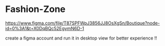 # Fashion-Zone

https://www.figma.com/file/T87SPFWpJ3856JJ8OsXgSn/Boutique?node-id=0%3A1&t=X0DqBQc52EgymN6D-1

create a figma account and run it in desktop view for better experience !!

